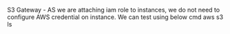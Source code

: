 S3 Gateway - AS we are attaching iam role to instances, we do not need to configure AWS credential on instance. We can test using below cmd
aws s3 ls
